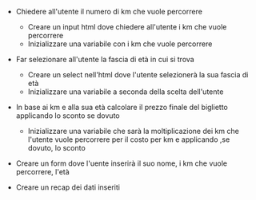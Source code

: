 - Chiedere all'utente il numero di km che vuole percorrere
    - Creare un input html dove chiedere all'utente i km che vuole percorrere
    - Inizializzare una variabile con i km che vuole percorrere

- Far selezionare all'utente la fascia di età in cui si trova
    - Creare un select nell'html dove l'utente selezionerà la sua fascia di età
    - Inizializzare una variabile a seconda della scelta dell'utente    

- In base ai km e alla sua età calcolare il prezzo finale del biglietto applicando lo sconto se dovuto
    - Inizializzare una variabile che sarà la moltiplicazione dei km che l'utente vuole percorrere per il costo per km e applicando ,se dovuto, lo sconto 

- Creare un form dove l'uente inserirà il suo nome, i km che vuole percorrere, l'età
- Creare un recap dei dati inseriti
